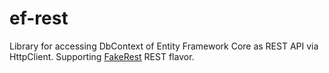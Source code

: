 # ef-rest

Library for accessing DbContext of Entity Framework Core as REST API via HttpClient.
Supporting [FakeRest](https://github.com/marmelab/FakeRest) REST flavor.
